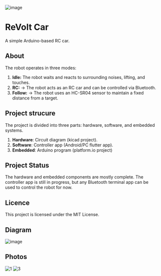 ![image](https://github.com/user-attachments/assets/d2e53850-e27a-464b-bd85-a06950510885)
# ReVolt Car
A simple Arduino-based RC car.

## About
The robot operates in three modes:
1. **Idle:** The robot waits and reacts to surrounding noises, lifting, and touches.
2. **RC:** -> The robot acts as an RC car and can be controlled via Bluetooth.
3. **Follow:** -> The robot uses an HC-SR04 sensor to maintain a fixed distance from a target.

## Project strucure
The project is divided into three parts: hardware, software, and embedded systems.
1. **Hardware**: Circuit diagram (kicad project).
2. **Software**: Controller app (Android/PC flutter app).
3. **Embedded**: Arduino program (platform.io project)
   
## Project Status
The hardware and embedded components are mostly complete.
The controller app is still in progress, but any Bluetooth terminal app can be used to control the robot for now.

## Licence
This project is licensed under the MIT License.

## Diagram
![image](https://github.com/user-attachments/assets/448408fb-12cd-4acd-918c-81e2e6c0b5ad)

## Photos
![1](https://github.com/user-attachments/assets/6b36d9cf-b60d-46cb-8425-f624015ed02a)
![3](https://github.com/user-attachments/assets/5e5bff2d-5368-4256-9df9-1ca687285d44)
